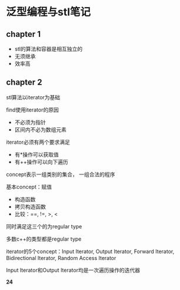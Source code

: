 # 泛型编程与stl笔记

## chapter 1

- stl的算法和容器是相互独立的
- 无须继承
- 效率高

## chapter 2

stl算法以iterator为基础

find使用iterator的原因

- 不必须为指针
- 区间内不必为数组元素

iterator必须有两个要求满足

- 有*操作可以获取值
- 有++操作可以向下遍历

concept表示一组类别的集合， 一组合法的程序

基本concept：赋值

- 构造函数
- 拷贝构造函数
- 比较：==, !=, >, <

同时满足这三个的为regular type

多数c++的类型都是regular type

iterator的5个concept：Input Iterator, Output Iterator, Forward Iterator, Bidirectional Iterator, Random Access Iterator

Input Iterator和Output Iterator均是一次遍历操作的迭代器

**24**
